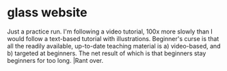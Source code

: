 # glass website

Just a practice run. I'm following a video tutorial, 100x more slowly than I would follow a text-based tutorial with illustrations. Beginner's curse is that all the readily available, up-to-date teaching material is a) video-based, and b) targeted at beginners. The net result of which is that beginners stay beginners for too long. |Rant over.
